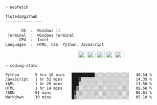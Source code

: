 ```zsh
> neofetch
```

<!--align="left" src="https://github.com/fluteds.png" alt="logo.png" width="200"/>-->

```csharp
fluteds@github
----------------

       OS  :  Windows 11
 Terminal  :  Windows Terminal
      CPU  :  Intel
Languages  :  HTML, CSS, Python, Javascript
```

<p align="left">
  &nbsp; &nbsp; &nbsp; &nbsp; &nbsp;&nbsp; &nbsp; &nbsp; &nbsp; &nbsp;&nbsp; &nbsp; &nbsp; &nbsp; &nbsp; &nbsp; &nbsp; &nbsp; &nbsp; &nbsp; &nbsp;&nbsp; &nbsp; &nbsp; &nbsp; &nbsp;&nbsp; &nbsp; &nbsp; &nbsp; &nbsp;
  <img alt="#474342" src="https://via.placeholder.com/15/ADBAC7/000000?text=+" width="25" height="20" />
  <img alt="#fbedf6" src="https://via.placeholder.com/15/6CB6FF/000000?text=+" width="25" height="20" />
  <img alt="#c9594d" src="https://via.placeholder.com/15/F47067/000000?text=+" width="25" height="20" />
  <img alt="#f8b9b2" src="https://via.placeholder.com/15/DCBDFB/000000?text=+" width="25" height="20" />
  <img alt="#f8b9b2" src="https://via.placeholder.com/15/57ab5a/000000?text=+" width="25" height="20" />
</p>

```zsh
> coding-stats
```

<!--START_SECTION:waka-->

```text
Python       5 hrs 16 mins   ██████████░░░░░░░░░░░░░░░   40.54 %
JavaScript   1 hr 52 mins    ███▓░░░░░░░░░░░░░░░░░░░░░   14.35 %
YAML         1 hr 29 mins    ███░░░░░░░░░░░░░░░░░░░░░░   11.50 %
HTML         1 hr 14 mins    ██▒░░░░░░░░░░░░░░░░░░░░░░   09.56 %
JSON         51 mins         █▓░░░░░░░░░░░░░░░░░░░░░░░   06.61 %
Markdown     39 mins         █▒░░░░░░░░░░░░░░░░░░░░░░░   05.10 %
```

<!--END_SECTION:waka-->

